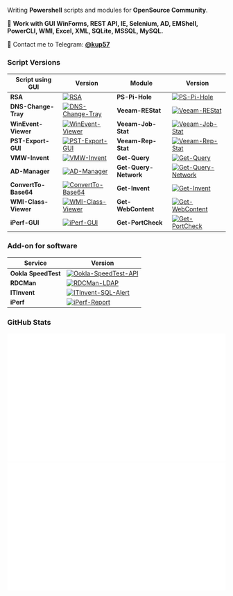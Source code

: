 Writing **Powershell** scripts and modules for **OpenSource Community**.

🔨 **Work with GUI WinForms, REST API, IE, Selenium, AD, EMShell, PowerCLI, WMI, Excel, XML, SQLite, MSSQL, MySQL.**

💬 Contact me to Telegram: [**@kup57**](https://t.me/kup57)

### Script Versions
| **Script using GUI** | **Version** | **Module** | **Version** |
| ------ | ------ | ------ | ------ |
| **RSA** | [![RSA](https://img.shields.io/github/v/release/lifailon/rsa?color=<green>)](https://github.com/Lifailon/RSA/releases) | **PS-Pi-Hole** | [![PS-Pi-Hole](https://img.shields.io/github/v/release/lifailon/PS-Pi-Hole?color=<green>)](https://github.com/Lifailon/PS-Pi-Hole/releases) |
| **DNS-Change-Tray** | [![DNS-Change-Tray](https://img.shields.io/github/v/release/lifailon/DNS-Change-Tray?color=<green>)](https://github.com/Lifailon/DNS-Change-Tray/releases) | **Veeam-REStat** | [![Veeam-REStat](https://img.shields.io/github/v/release/lifailon/Veeam-REStat?color=<green>)](https://github.com/Lifailon/Veeam-REStat/releases) |
| **WinEvent-Viewer** | [![WinEvent-Viewer](https://img.shields.io/github/v/release/lifailon/WinEvent-Viewer?color=<green>)](https://github.com/Lifailon/WinEvent-Viewer/releases) | **Veeam-Job-Stat** | [![Veeam-Job-Stat](https://img.shields.io/github/v/release/lifailon/Veeam-Job-Stat?color=<green>)](https://github.com/Lifailon/Veeam-Job-Stat/releases) |
| **PST-Export-GUI** | [![PST-Export-GUI](https://img.shields.io/github/v/release/lifailon/PST-Export-GUI?color=<green>)](https://github.com/Lifailon/PST-Export-GUI/releases) | **Veeam-Rep-Stat** | [![Veeam-Rep-Stat](https://img.shields.io/github/v/release/lifailon/Veeam-Rep-Stat?color=<green>)](https://github.com/Lifailon/Veeam-Rep-Stat/releases) |
| **VMW-Invent**  | [![VMW-Invent](https://img.shields.io/github/last-commit/lifailon/VMW-Invent?color=<green>)](https://github.com/Lifailon/VMW-Invent) | **Get-Query** | [![Get-Query](https://img.shields.io/github/v/release/lifailon/Get-Query?color=<green>)](https://github.com/Lifailon/Get-Query/releases) |
| **AD-Manager** | [![AD-Manager](https://img.shields.io/github/last-commit/lifailon/AD-Manager?color=<green>)](https://github.com/Lifailon/AD-Manager) | **Get-Query-Network** | [![Get-Query-Network](https://img.shields.io/github/v/release/lifailon/Get-Query-Network?color=<green>)](https://github.com/Lifailon/Get-Query-Network/releases) |
| **ConvertTo-Base64** | [![ConvertTo-Base64](https://img.shields.io/github/last-commit/lifailon/ConvertTo-Base64?color=<green>)](https://github.com/Lifailon/ConvertTo-Base64) | **Get-Invent** | [![Get-Invent](https://img.shields.io/github/v/release/lifailon/Get-Invent-SQLite?color=<green>)](https://github.com/Lifailon/Get-Invent-SQLite/releases) |
| **WMI-Class-Viewer** | [![WMI-Class-Viewer](https://img.shields.io/github/last-commit/lifailon/WMI-Class-Viewer?color=<green>)](https://github.com/Lifailon/WMI-Class-Viewer) | **Get-WebContent** | [![Get-WebContent](https://img.shields.io/github/v/release/lifailon/Get-WebContent?color=<green>)](https://github.com/Lifailon/Get-WebContent/releases) |
| **iPerf-GUI** | [![iPerf-GUI](https://img.shields.io/github/last-commit/lifailon/iperf-gui?color=<green>)](https://github.com/Lifailon/iPerf-GUI) | **Get-PortCheck** | [![Get-PortCheck](https://img.shields.io/github/v/release/lifailon/Get-PortCheck?color=<green>)](https://github.com/Lifailon/Get-PortCheck/releases) |

### Add-on for software
| **Service** | **Version** |
| ------ | ------ |
| **Ookla SpeedTest** | [![Ookla-SpeedTest-API](https://img.shields.io/github/v/release/lifailon/Ookla-SpeedTest-API?color=<green>)](https://github.com/Lifailon/Ookla-SpeedTest-API/releases) |
| **RDCMan** | [![RDCMan-LDAP](https://img.shields.io/github/last-commit/lifailon/RDCMan-LDAP?color=<green>)](https://github.com/Lifailon/RDCMan-LDAP) |
| **ITInvent** | [![ITInvent-SQL-Alert](https://img.shields.io/github/last-commit/lifailon/ITInvent-SQL-Alert?color=<green>)](https://github.com/Lifailon/ITInvent-SQL-Alert) |
| **iPerf** | [![iPerf-Report](https://img.shields.io/github/last-commit/lifailon/iPerf-Report?color=<green>)](https://github.com/Lifailon/iPerf-Report) |

### GitHub Stats
![](https://raw.githubusercontent.com/lifailon/github-stats/master/generated/overview.svg#gh-light-mode-only) ![](https://raw.githubusercontent.com/lifailon/github-stats/master/generated/languages.svg#gh-light-mode-only)
